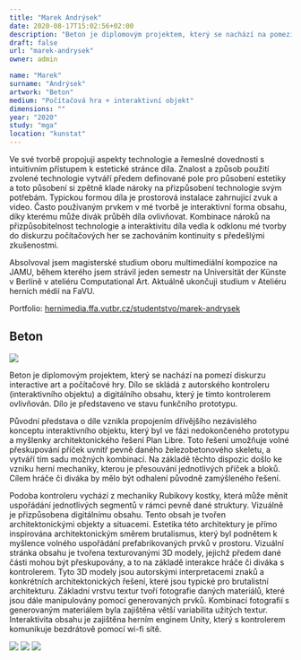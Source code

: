 ```yaml
---
title: "Marek Andrýsek"
date: 2020-08-17T15:02:56+02:00
description: "Beton je diplomovým projektem, který se nachází na pomezí diskurzu interactive art a počítačové hry. Dílo se skládá z autorského kontroleru (interaktivního objektu) a digitálního obsahu, který je tímto kontrolerem ovlivňován."
draft: false
url: "marek-andrysek"
owner: admin

name: "Marek"
surname: "Andrýsek"
artwork: "Beton"
medium: "Počítačová hra + interaktivní objekt"
dimensions: ""
year: "2020"
study: "mga"
location: "kunstat"
---
```


Ve své tvorbě propojuji aspekty technologie a řemeslné dovednosti s intuitivním přístupem k estetické stránce díla. Znalost a způsob použití zvolené technologie vytváří předem definované pole pro působení estetiky a toto působení si zpětně klade nároky na přizpůsobení technologie svým potřebám. Typickou formou díla je prostorová instalace zahrnující zvuk a video. Často používaným prvkem v mé tvorbě je interaktivní forma obsahu, díky kterému může divák průběh díla ovlivňovat. Kombinace nároků na přizpůsobitelnost technologie a interaktivitu díla vedla k odklonu mé tvorby do diskurzu počítačových her se zachováním kontinuity s předešlými zkušenostmi.

Absolvoval jsem magisterské studium oboru multimediální kompozice na JAMU, během kterého jsem strávil jeden semestr na Universität der Künste v Berlíně v ateliéru Computational Art. Aktuálně ukončuji studium v Ateliéru herních médií na FaVU.

Portfolio: [hernimedia.ffa.vutbr.cz/studentstvo/marek-andrysek](http://hernimedia.ffa.vutbr.cz/studentstvo/marek-andrysek/)

## Beton

![](/2020/andrysek/1.jpg)

Beton je diplomovým projektem, který se nachází na pomezí diskurzu interactive art a počítačové hry. Dílo se skládá z autorského kontroleru (interaktivního objektu) a digitálního obsahu, který je tímto kontrolerem ovlivňován. Dílo je představeno ve stavu funkčního prototypu.

Původní představa o díle vznikla propojením dřívějšího nezávislého konceptu interaktivního objektu, který byl ve fázi nedokončeného prototypu a myšlenky architektonického řešení Plan Libre. Toto řešení umožňuje volné přeskupování příček uvnitř pevně daného železobetonového skeletu, a vytváří tím sadu možných kombinací. Na základě těchto dispozic došlo ke vzniku herní mechaniky, kterou je přesouvání jednotlivých příček a bloků. Cílem hráče či diváka by mělo být odhalení původně zamýšleného řešení.

Podoba kontroleru vychází z mechaniky Rubikovy kostky, která může měnit uspořádání jednotlivých segmentů v rámci pevně dané struktury. Vizuálně je přizpůsobena digitálnímu obsahu. Tento obsah je tvořen architektonickými objekty a situacemi. Estetika této architektury je přímo inspirována architektonickým směrem brutalismus, který byl podnětem k myšlence volného uspořádání prefabrikovaných prvků v prostoru. Vizuální stránka obsahu je tvořena texturovanými 3D modely, jejichž předem dané části mohou být přeskupovány, a to na základě interakce hráče či diváka s kontrolerem. Tyto 3D modely jsou autorskými interpretacemi znaků a konkrétních architektonických řešení, které jsou typické pro brutalistní architekturu. Základní vrstvu textur tvoří fotografie daných materiálů, které jsou dále manipulovány pomocí generovaných prvků. Kombinací fotografií s generovaným materiálem byla zajištěna větší variabilita užitých textur. Interaktivita obsahu je zajištěna herním enginem Unity, který s kontrolerem komunikuje bezdrátově pomocí wi-fi sítě.

![](/2020/andrysek/2.jpg)
![](/2020/andrysek/3.jpg)
![](/2020/andrysek/4.jpg)
